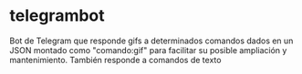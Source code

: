 # telegrambot

Bot de Telegram que responde gifs a determinados comandos dados en un JSON montado como "comando:gif" para facilitar su posible ampliación y mantenimiento. También responde a comandos de texto
